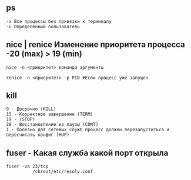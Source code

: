 ## ps
```
-x Все процессы без привязки к терминалу
-u Определённый пользователь
```
## nice | renice Изменение приоритета процесса -20 (max) > 19 (min)
```
nice -n <приоритет> команда аргументы

renice -n <приоритет> -р PID #Если процесс уже запущен
```

## kill
```
9 - Досрочно (KILL)
15 - Корректное завершение (TERM)
19 - (STOP)
20 - Восстановление из паузы (CONT)
1 - Полезно для сетевых служб процесс должен перезапуститься и пересчитать конфиг (HUP)
```
## fuser - Какая служба какой порт открыла
```
fuser -va 23/tcp
          /chroot/etc/resolv.conf
```
